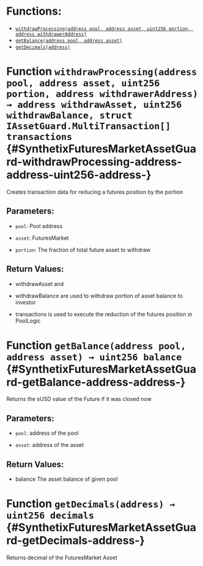 

# Functions:
- [`withdrawProcessing(address pool, address asset, uint256 portion, address withdrawerAddress)`](#SynthetixFuturesMarketAssetGuard-withdrawProcessing-address-address-uint256-address-)
- [`getBalance(address pool, address asset)`](#SynthetixFuturesMarketAssetGuard-getBalance-address-address-)
- [`getDecimals(address)`](#SynthetixFuturesMarketAssetGuard-getDecimals-address-)



# Function `withdrawProcessing(address pool, address asset, uint256 portion, address withdrawerAddress) → address withdrawAsset, uint256 withdrawBalance, struct IAssetGuard.MultiTransaction[] transactions` {#SynthetixFuturesMarketAssetGuard-withdrawProcessing-address-address-uint256-address-}
Creates transaction data for reducing a futures position by the portion


## Parameters:
- `pool`: Pool address

- `asset`: FuturesMarket

- `portion`: The fraction of total future asset to withdraw


## Return Values:
- withdrawAsset and

- withdrawBalance are used to withdraw portion of asset balance to investor

- transactions is used to execute the reduction of the futures position in PoolLogic


# Function `getBalance(address pool, address asset) → uint256 balance` {#SynthetixFuturesMarketAssetGuard-getBalance-address-address-}
Returns the sUSD value of the Future if it was closed now


## Parameters:
- `pool`: address of the pool

- `asset`: address of the asset


## Return Values:
- balance The asset balance of given pool


# Function `getDecimals(address) → uint256 decimals` {#SynthetixFuturesMarketAssetGuard-getDecimals-address-}
Returns decimal of the FuturesMarket Asset





